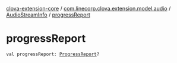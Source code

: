 [clova-extension-core](../../index.md) / [com.linecorp.clova.extension.model.audio](../index.md) / [AudioStreamInfo](index.md) / [progressReport](./progress-report.md)

# progressReport

`val progressReport: `[`ProgressReport`](../-progress-report/index.md)`?`